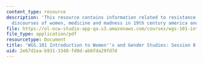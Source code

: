 ```yaml
---
content_type: resource
description: 'This resource contains information related to resistance or illness?:
  discourses of women, medicine and madness in 19th century america and beyond.'
file: https://ol-ocw-studio-app-qa.s3.amazonaws.com/courses/wgs-101-introduction-to-womens-and-gender-studies-fall-2014/2e67d1eab9313340fd0dab6fda29fd7d_MITWGS_101F14_Sess8.pdf
file_type: application/pdf
resourcetype: Document
title: 'WGS.101 Introduction to Women''s and Gender Studies: Session 8 Lecture Outline'
uid: 2e67d1ea-b931-3340-fd0d-ab6fda29fd7d
---
```


